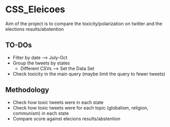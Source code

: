 # CSS_Eleicoes
Aim of the project is to compare the toxicity/polarization on twitter and the elections results/abstention 

## TO-DOs
- Filter by date --> July-Oct
- Group the tweets by states
  - Different CSVs --> Set the Data Set
- Check toxicity in the main query (maybe limit the query to fewer tweets)

## Methodology
- Check how toxic tweets were in each state
- Check how toxic tweets were for each topic (globalism, religion, communism) in each state
- Compare score against elecions results/abstention
